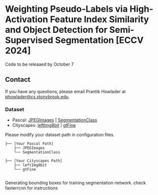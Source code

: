 # Weighting Pseudo-Labels via High-Activation Feature Index Similarity and Object Detection for Semi-Supervised Segmentation [ECCV 2024]

Code to  be releaaed by October 7

## Contact

If you have any questions, please email Prantik Howlader at phowlader@cs.stonybrook.edu.

### Dataset

- Pascal: [JPEGImages](http://host.robots.ox.ac.uk/pascal/VOC/voc2012/VOCtrainval_11-May-2012.tar) | [SegmentationClass](https://drive.google.com/file/d/1ikrDlsai5QSf2GiSUR3f8PZUzyTubcuF/view?usp=sharing)
- Cityscapes: [leftImg8bit](https://www.cityscapes-dataset.com/file-handling/?packageID=3) | [gtFine](https://drive.google.com/file/d/1E_27g9tuHm6baBqcA7jct_jqcGA89QPm/view?usp=sharing)

Please modify your dataset path in configuration files.
```
├── [Your Pascal Path]
    ├── JPEGImages
    └── SegmentationClass
    
├── [Your Cityscapes Path]
    ├── leftImg8bit
    └── gtFine
    
```
Generating bounding boxes for training segmentation network. check fasterrcnn for instructions

